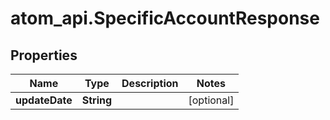 # atom_api.SpecificAccountResponse

## Properties
Name | Type | Description | Notes
------------ | ------------- | ------------- | -------------
**updateDate** | **String** |  | [optional] 



